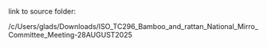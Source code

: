 
link to source folder:

/c/Users/glads/Downloads/ISO_TC296_Bamboo_and_rattan_National_Mirro_Committee_Meeting-28AUGUST2025
